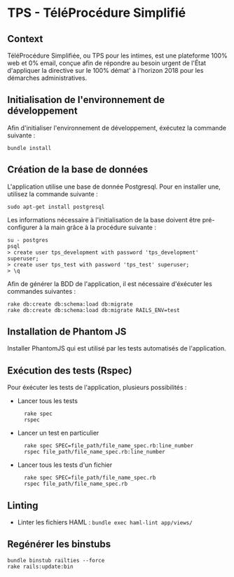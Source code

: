 # TPS - TéléProcédure Simplifié

## Context

TéléProcédure Simplifiée, ou TPS pour les intimes, est une plateforme 100% web et 0% email, conçue afin de répondre au besoin urgent de l'État d'appliquer la directive sur le 100% démat' à l'horizon 2018 pour les démarches administratives.


## Initialisation de l'environnement de développement

Afin d'initialiser l'environnement de développement, éxécutez la commande suivante :

    bundle install


## Création de la base de données

L'application utilise une base de donnée Postgresql. Pour en installer une, utilisez la commande suivante :

    sudo apt-get install postgresql

Les informations nécessaire à l'initialisation de la base doivent être pré-configurer à la main grâce à la procédure suivante :

    su - postgres
    psql
    > create user tps_development with password 'tps_development' superuser;
    > create user tps_test with password 'tps_test' superuser;
    > \q


Afin de générer la BDD de l'application, il est nécessaire d'éxécuter les commandes suivantes :

    rake db:create db:schema:load db:migrate
    rake db:create db:schema:load db:migrate RAILS_ENV=test


## Installation de Phantom JS

Installer PhantomJS qui est utilisé par les tests automatisés de l'application.


## Exécution des tests (Rspec)

Pour éxécuter les tests de l'application, plusieurs possibilités :

- Lancer tous les tests

        rake spec
        rspec

- Lancer un test en particulier

        rake spec SPEC=file_path/file_name_spec.rb:line_number
        rspec file_path/file_name_spec.rb:line_number

- Lancer tous les tests d'un fichier

        rake spec SPEC=file_path/file_name_spec.rb
        rspec file_path/file_name_spec.rb

## Linting

- Linter les fichiers HAML : `bundle exec haml-lint app/views/`

## Regénérer les binstubs

    bundle binstub railties --force
    rake rails:update:bin
